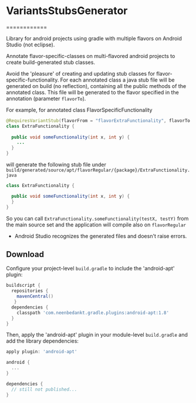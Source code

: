 # VariantsStubsGenerator
============

Library for android projects using gradle with multiple flavors on Android Studio (not eclipse).

Annotate flavor-specific-classes on multi-flavored android projects to 
create build-generated stub classes.

Avoid the 'pleasure' of creating and updating stub classes for flavor-specific-functionality.
For each annotated class a java stub file will be generated on build (no reflection), containing 
all the public methods of the annotated class.
This file will be generated to the flavor specified in the annotation (parameter `flavorTo`).

For example, for annotated class FlavorSpecificFunctionality
```java
@RequiresVariantStub(flavorFrom = "flavorExtraFunctionality", flavorTo = "flavorRegular")
class ExtraFunctionality {
  
  public void someFunctionality(int x, int y) {
    ...
  }
}
```

will generate the following stub file under `build/generated/source/apt/flavorRegular/{package}/ExtraFunctionality.java`
```java
class ExtraFunctionality {

  public void someFunctionality(int x, int y) {
  }
}
```

So you can call `ExtraFunctionality.someFunctionality(testX, testY)` 
from the main source set and the application will compile also on `flavorRegular`

* Android Studio recognizes the generated files and doesn't raise errors.

Download
--------

Configure your project-level `build.gradle` to include the 'android-apt' plugin:

```groovy
buildscript {
  repositories {
    mavenCentral()
   }
  dependencies {
    classpath 'com.neenbedankt.gradle.plugins:android-apt:1.8'
  }
}
```

Then, apply the 'android-apt' plugin in your module-level `build.gradle` and add the library
dependencies:

```groovy
apply plugin: 'android-apt'

android {
  ...
}

dependencies {
  // still not published...
}
```
